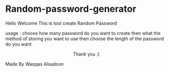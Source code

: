 
<h1> Random-password-generator </h1>

Hello Welcome 
This is tool create Random Password 

usage :
choose how many password do you want to create 
then what the method of storing you want to use 
then choose the length of the password do you want 



<center>Thank you :)</center>

Made By Waqqas Alsadoon 
